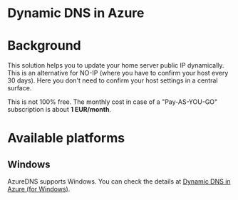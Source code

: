 Dynamic DNS in Azure
===

# Background

This solution helps you to update your home server public IP dynamically. This is an alternative for NO-IP (where you have to confirm your host every 30 days). Here you don't need to confirm your host settings in a central surface.

This is not 100% free. The monthly cost in case of a "Pay-AS-YOU-GO" subscription is about **1 EUR/month**.


# Available platforms

## Windows

AzureDNS supports Windows. You can check the details at  [Dynamic DNS in Azure (for Windows)](windows).
